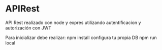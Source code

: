 # APIRest
API Rest realizado con node y expres utilizando autentificacion y autorización con JWT


Para inicializar debe realizar:
npm install
configura tu propia DB
npm run local
